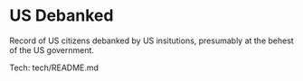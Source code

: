 # US Debanked

Record of US citizens debanked by US insitutions, presumably at the behest of the US government.

Tech: tech/README.md
